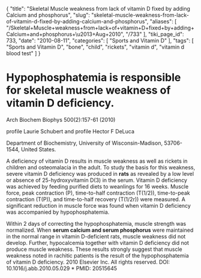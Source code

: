 {
    "title": "Skeletal Muscle weakness from lack of vitamin D fixed by adding Calcium and phosphorus",
    "slug": "skeletal-muscle-weakness-from-lack-of-vitamin-d-fixed-by-adding-calcium-and-phosphorus",
    "aliases": [
        "/Skeletal+Muscle+weakness+from+lack+of+vitamin+D+fixed+by+adding+Calcium+and+phosphorus+\u2013+Aug+2010",
        "/733"
    ],
    "tiki_page_id": 733,
    "date": "2010-08-11",
    "categories": [
        "Sports and Vitamin D"
    ],
    "tags": [
        "Sports and Vitamin D",
        "bone",
        "child",
        "rickets",
        "vitamin d",
        "vitamin d blood test"
    ]
}


# Hypophosphatemia is responsible for skeletal muscle weakness of vitamin D deficiency.

Arch Biochem Biophys 500(2):157-61 (2010)

profile Laurie Schubert and profile Hector F DeLuca

Department of Biochemistry, University of Wisconsin-Madison, 53706-1544, United States.

A deficiency of vitamin D results in muscle weakness as well as rickets in children and osteomalacia in the adult. To study the basis for this weakness, severe vitamin D deficiency was produced in  **rats**  as revealed by a low level or absence of 25-hydroxyvitamin D(3) in the serum. Vitamin D deficiency was achieved by feeding purified diets to weanlings for 16 weeks. Muscle force, peak contraction (P), time-to-half contraction (T(1/2)), time-to-peak contraction (T(P)), and time-to-half recovery (T(1/2r)) were measured. A significant reduction in muscle force was found when vitamin D deficiency was accompanied by hypophosphatemia. 

Within 2 days of correcting the hypophosphatemia, muscle strength was normalized. When  **serum calcium and serum phosphorus**  were maintained in the normal range in vitamin D-deficient rats, muscle weakness did not develop. Further, hypocalcemia together with vitamin D deficiency did not produce muscle weakness. These results strongly suggest that muscle weakness noted in rachitic patients is the result of the hypophosphatemia of vitamin D deficiency. 2010 Elsevier Inc. All rights reserved. DOI: 10.1016/j.abb.2010.05.029     * PMID: 20515645